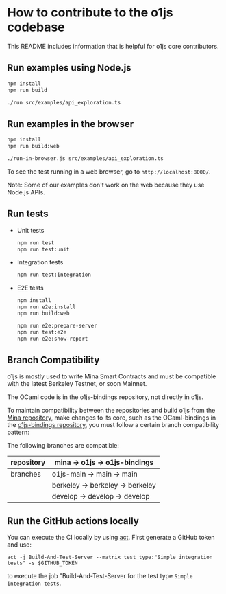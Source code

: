 # How to contribute to the o1js codebase

This README includes information that is helpful for o1js core contributors.

## Run examples using Node.js

```sh
npm install
npm run build

./run src/examples/api_exploration.ts
```

## Run examples in the browser

```sh
npm install
npm run build:web

./run-in-browser.js src/examples/api_exploration.ts
```

To see the test running in a web browser, go to `http://localhost:8000/`.

Note: Some of our examples don't work on the web because they use Node.js APIs.

## Run tests

- Unit tests

  ```sh
  npm run test
  npm run test:unit
  ```

- Integration tests

  ```sh
  npm run test:integration
  ```

- E2E tests

  ```sh
  npm install
  npm run e2e:install
  npm run build:web

  npm run e2e:prepare-server
  npm run test:e2e
  npm run e2e:show-report
  ```

## Branch Compatibility

o1js is mostly used to write Mina Smart Contracts and must be compatible with the latest Berkeley Testnet, or soon Mainnet.

The OCaml code is in the o1js-bindings repository, not directly in o1js.

To maintain compatibility between the repositories and build o1js from the [Mina repository](https://github.com/MinaProtocol/mina), make changes to its core, such as the OCaml-bindings in the [o1js-bindings repository](https://github.com/o1-labs/o1js-bindings), you must follow a certain branch compatibility pattern:

The following branches are compatible:

| repository | mina -> o1js -> o1js-bindings    |
| ---------- | -------------------------------- |
| branches   | o1js-main -> main -> main        |
|            | berkeley -> berkeley -> berkeley |
|            | develop -> develop -> develop    |

## Run the GitHub actions locally

<!-- The test example should stay in sync with a real value set in .github/workflows/build-actions.yml -->

You can execute the CI locally by using [act](https://github.com/nektos/act). First generate a GitHub token and use:

```
act -j Build-And-Test-Server --matrix test_type:"Simple integration tests" -s $GITHUB_TOKEN
```

to execute the job "Build-And-Test-Server for the test type `Simple integration tests`.
